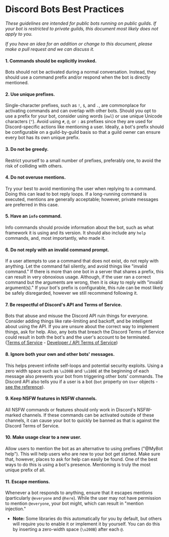 # Discord Bots Best Practices
*These guidelines are intended for public bots running on public guilds. If
your bot is restricted to private guilds, this document most likely does not
apply to you.*

*If you have an idea for an addition or change to this document, please make a
pull request and we can discuss it.*

#### 1. Commands should be explicitly invoked.
Bots should not be activated during a normal conversation. Instead, they should
use a command prefix and/or respond when the bot is directly mentioned.

#### 2. Use unique prefixes.
Single-character prefixes, such as `!`, `$`, and `.`, are commonplace for activating
commands and can overlap with other bots. Should you opt to use a prefix for your bot,
consider using words (`owl`) or use unique Unicode characters (`"`). Avoid using `#`,
`@`, or `:` as prefixes since they are used for Discord-specific actions like mentioning
a user. Ideally, a bot's prefix should be configurable on a guild-by-guild basis so that
a guild owner can ensure every bot has its own unique prefix.

#### 3. Do not be greedy.
Restrict yourself to a small number of prefixes, preferably one, to avoid the risk of
colliding with others.

#### 4. Do not overuse mentions.
Try your best to avoid mentioning the user when replying to a command. Doing this can
lead to bot reply loops. If a long-running command is executed, mentions are generally
acceptable; however, private messages are preferred in this case.

#### 5. Have an `info` command.
Info commands should provide information about the bot, such as what framework it is
using and its version. It should also include any `help` commands, and, most importantly,
who made it.

#### 6. Do not reply with an invalid command prompt.
If a user attempts to use a command that does not exist, do not reply with anything.
Let the command fail silently, and avoid things like "invalid command." If there is
more than one bot in a server that shares a prefix, this can result in very obnoxious
usage. Although, if the user ran a correct command but the arguments are wrong, then
it is okay to reply with "invalid argument(s)." If your bot's prefix is configurable,
this rule can be most likely be safely disregarded, however we still recommend following it.

#### 7. Be respectful of Discord's API and Terms of Service.
Bots that abuse and misuse the Discord API ruin things for everyone. Consider adding
things like rate-limiting and backoff, and be intelligent about using the API. If you
are unsure about the correct way to implement things, ask for help. Also, any bots that
breach the Discord Terms of Service could result in both the bot's and the user's account
to be terminated. ([Terms of Service](https://discordapp.com/terms) - [Developer / API Terms of Service](https://discordapp.com/developers/docs/legal))

#### 8. Ignore both your own and other bots' messages.
This helps prevent infinite self-loops and potential security exploits. Using a zero
width space such as `\u200B` and `\u180E` at the beginning of each message also prevents
your bot from triggering other bots' commands. The Discord API also tells you if a user
is a bot (`bot` property on `User` objects -
[see the reference](https://discordapp.com/developers/docs/resources/user#user-object)).

#### 9. Keep NSFW features in NSFW channels.
All NSFW commands or features should only work in Discord's NSFW-marked channels.
If these commands can be activated outside of these channels, it can cause your
bot to quickly be banned as that is against the Discord Terms of Service.

#### 10. Make usage clear to a new user.
Allow users to mention the bot as an alternative to using prefixes ("@MyBot help").
This will help users who are new to your bot get started. Make sure that, however,
places to ask for help can easily be found. One of the best ways to do this is using
a bot's presence. Mentioning is truly the most unique prefix of all.

#### 11. Escape mentions.
Whenever a bot responds to anything, ensure that it escapes mentions
(particularly `@everyone` and `@here`). While the user may not have permission to mention
`@everyone`, your bot might, which can result in "mention injection."

* **Note:** Some libraries do this automatically for you by default, but others will
require you to enable it or implement it by yourself. You can do this by inserting
a zero-width space (`\u200B`) after each `@`.
